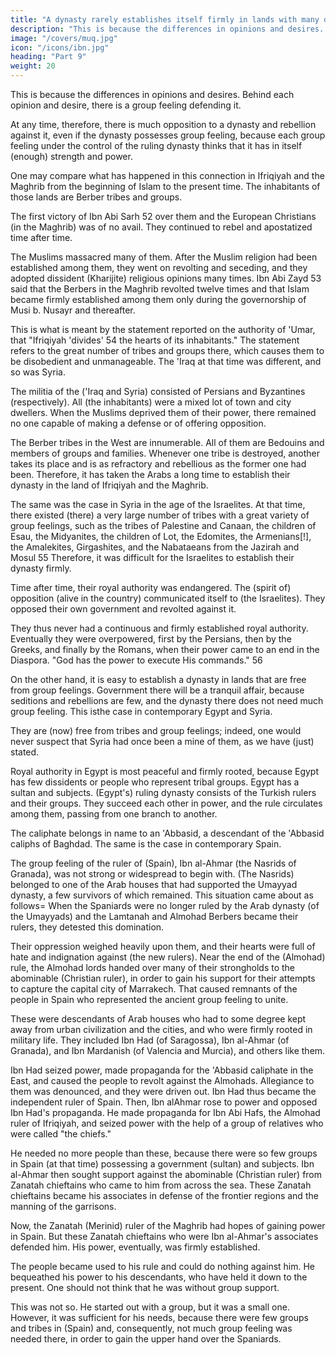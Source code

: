 ```yaml
---
title: "A dynasty rarely establishes itself firmly in lands with many different tribes and groups"
description: "This is because the differences in opinions and desires. Behind each opinion and desire, there is a group feeling defending it"
image: "/covers/muq.jpg"
icon: "/icons/ibn.jpg"
heading: "Part 9"
weight: 20
---
```

 

This is because the differences in opinions and desires. Behind each opinion and desire, there is a group feeling defending it. 

At any time, therefore, there is much opposition to a dynasty and rebellion against it, even if the dynasty possesses group feeling, because each group feeling under the control of the ruling dynasty thinks that it has in itself (enough) strength and power.

One may compare what has happened in this connection in Ifriqiyah and the Maghrib from the beginning of Islam to the present time. The inhabitants of those lands are Berber tribes and groups. 

The first victory of Ibn Abi Sarh 52 over them and the European Christians (in the Maghrib) was of no avail. They continued to
rebel and apostatized time after time. 

The Muslims massacred many of them. After the Muslim religion had been established among them, they went on revolting and
seceding, and they adopted dissident (Kharijite) religious opinions many times. Ibn Abi Zayd 53 said that the Berbers in the Maghrib revolted twelve times and that Islam became firmly established among them only during the governorship of Musi b. Nusayr and thereafter. 

This is what is meant by the statement reported on the authority of 'Umar, that "Ifriqiyah 'divides' 54 the hearts of its inhabitants." The statement refers to the great number of tribes and groups there, which causes them to be disobedient and unmanageable. The 'Iraq at that time was different, and so was Syria. 

The militia of the ('Iraq and Syria) consisted of Persians and Byzantines (respectively). All (the inhabitants) were a mixed lot of town and city dwellers. When the Muslims deprived them of their power, there remained no one capable of making a defense or of offering opposition.

The Berber tribes in the West are innumerable. All of them are Bedouins and members of groups and families. Whenever one tribe is destroyed, another takes its place and is as refractory and rebellious as the former one had been. Therefore, it has taken the Arabs a long time to establish their dynasty in the land of Ifriqiyah and the Maghrib.

The same was the case in Syria in the age of the Israelites. At that time, there existed (there) a very large number of tribes with a great variety of group feelings, such as the tribes of Palestine and Canaan, the children of Esau, the Midyanites, the
children of Lot, the Edomites, the Armenians[!], the Amalekites, Girgashites, and the Nabataeans from the Jazirah and Mosul 55 Therefore, it was difficult for the Israelites to establish their dynasty firmly. 

Time after time, their royal authority was endangered. The (spirit of) opposition (alive in the country) communicated itself to
(the Israelites). They opposed their own government and revolted against it. 

They thus never had a continuous and firmly established royal authority. Eventually they were overpowered, first by the Persians, then by the Greeks, and finally by the Romans, when their power came to an end in the Diaspora. "God has the power to
execute His commands." 56

On the other hand, it is easy to establish a dynasty in lands that are free from group feelings. Government there will be a tranquil affair, because seditions and rebellions are few, and the dynasty there does not need much group feeling. This isthe case in contemporary Egypt and Syria. 

They are (now) free from tribes and group feelings; indeed, one would never suspect that Syria had once been a mine of them, as we have (just) stated. 

Royal authority in Egypt is most peaceful and firmly rooted, because Egypt has few dissidents or people who represent tribal groups. Egypt has a sultan and subjects. (Egypt's) ruling dynasty consists of the Turkish rulers and their groups. They succeed each other in power, and the rule circulates among them, passing from one branch to another. 

The caliphate belongs in name to an 'Abbasid, a descendant of the 'Abbasid caliphs of Baghdad. The same is the case in contemporary Spain. 

The group feeling of the ruler of (Spain), Ibn al-Ahmar (the Nasrids of Granada), was not strong or widespread to
begin with. (The Nasrids) belonged to one of the Arab houses that had supported the Umayyad dynasty, a few survivors of which remained. This situation came about as follows= When the Spaniards were no longer ruled by the Arab dynasty (of the
Umayyads) and the Lamtanah and Almohad Berbers became their rulers, they detested this domination. 

Their oppression weighed heavily upon them, and their hearts were full of hate and indignation against (the new rulers).
Near the end of the (Almohad) rule, the Almohad lords handed over many of their strongholds to the abominable (Christian ruler), in order to gain his support for their attempts to capture the capital city of Marrakech. That caused remnants of the people in Spain who represented the ancient group feeling to unite. 

These were descendants of Arab houses who had to some degree kept away from urban civilization and the cities, and who were firmly rooted in military life. They included Ibn Had (of Saragossa), Ibn al-Ahmar (of Granada), and Ibn Mardanish (of Valencia
and Murcia), and others like them. 

Ibn Had seized power, made propaganda for the 'Abbasid caliphate in the East, and caused the people to revolt against the Almohads. Allegiance to them was denounced, and they were driven out. Ibn Had thus became the independent ruler of Spain. Then, Ibn alAhmar rose to power and opposed Ibn Had's propaganda. He made propaganda for Ibn Abi Hafs, the Almohad ruler of
Ifriqiyah, and seized power with the help of a group of relatives who were called "the chiefs." 

He needed no more people than these, because there were so few groups in Spain (at that time) possessing a government (sultan) and subjects. Ibn al-Ahmar then sought support against the abominable (Christian ruler) from Zanatah chieftains who came to him from across the sea. These Zanatah chieftains became his associates in defense of the frontier regions and the manning of the garrisons. 

Now, the Zanatah (Merinid) ruler of the Maghrib had hopes of gaining power in Spain. But these Zanatah chieftains who were Ibn al-Ahmar's associates defended him. His power, eventually, was firmly established. 

The people became used to his rule and could do nothing against him. He bequeathed his power to his descendants, who have held it down to the present. One should not think that he was without group support. 

This was not so. He started out with a group, but it was a small one. However, it was sufficient for his needs, because there were few groups and tribes in (Spain) and, consequently, not much group feeling was needed there, in order to gain the upper hand over the Spaniards.
